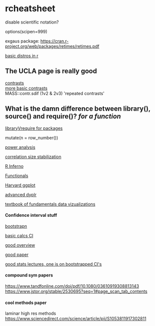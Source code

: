 # rcheatsheet

disable scientific notation?

options(scipen=999)

exgaus package:
https://cran.r-project.org/web/packages/retimes/retimes.pdf

[basic distros in r](http://seankross.com/notes/dpqr/)

## The UCLA page is really good
[contrasts](https://stats.idre.ucla.edu/r/library/r-library-contrast-coding-systems-for-categorical-variables/)
<br>
[more basic contrasts](https://stats.idre.ucla.edu/r/modules/coding-for-categorical-variables-in-regression-models/)
<br>
MASS::contr.sdif (1v2 & 2v3) 'repeated contrasts'


## What is the damn difference between library(), source() and require()? *for a function*
[libraryVrequire for packages](https://yihui.name/en/2014/07/library-vs-require/)


mutate(n = row_number())

[power analysis](https://www.statmethods.net/stats/power.html)

[correlation size stabilization](https://www.sciencedirect.com/science/article/pii/S0092656613000858)

[R Inferno](http://www.burns-stat.com/pages/Tutor/R_inferno.pdf)

[Functionals](http://adv-r.had.co.nz/Functionals.html)

[Harvard ggplot](http://tutorials.iq.harvard.edu/R/Rgraphics/Rgraphics.html)

[advanced dyplr](https://edwinth.github.io/blog/dplyr-recipes/)

[textbook of fundamentals data vizualizations](http://serialmentor.com/dataviz/index.html)

#### Confidence interval stuff
[bootstrapn](https://www.statmethods.net/advstats/bootstrapping.html)

[basic calcs CI](https://www.cyclismo.org/tutorial/R/confidence.html)

[good overview](http://rcompanion.org/handbook/C_03.html)

[good paper](https://besjournals.onlinelibrary.wiley.com/doi/full/10.1111/1365-2656.12382)

[good stats lectures, one is on bootstrapped CI's](http://www2.stat.duke.edu/~banks/111-lectures.dir/)

#### compound sym papers

https://www.tandfonline.com/doi/pdf/10.1080/03610919308813143
https://www.jstor.org/stable/2530695?seq=1#page_scan_tab_contents

#### cool methods paper
laminar high res methods 
https://www.sciencedirect.com/science/article/pii/S1053811917302811

